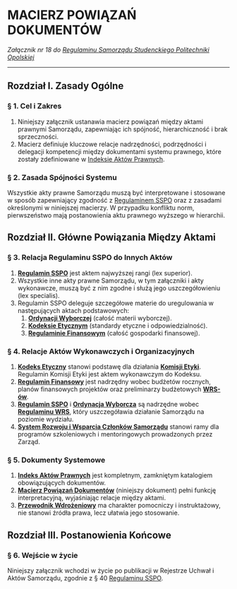 ﻿# MACIERZ POWIĄZAŃ DOKUMENTÓW

*Załącznik nr 18 do [Regulaminu Samorządu Studenckiego Politechniki Opolskiej](01-regulamin-sspo.md)*

---

## Rozdział I. Zasady Ogólne

### § 1. Cel i Zakres
1.  Niniejszy załącznik ustanawia macierz powiązań między aktami prawnymi Samorządu, zapewniając ich spójność, hierarchiczność i brak sprzeczności.
2.  Macierz definiuje kluczowe relacje nadrzędności, podrzędności i delegacji kompetencji między dokumentami systemu prawnego, które zostały zdefiniowane w [Indeksie Aktów Prawnych](18-indeks-dokumentow.md).

### § 2. Zasada Spójności Systemu
Wszystkie akty prawne Samorządu muszą być interpretowane i stosowane w sposób zapewniający zgodność z [Regulaminem SSPO](01-regulamin-sspo.md) oraz z zasadami określonymi w niniejszej macierzy. W przypadku konfliktu norm, pierwszeństwo mają postanowienia aktu prawnego wyższego w hierarchii.

## Rozdział II. Główne Powiązania Między Aktami

### § 3. Relacja Regulaminu SSPO do Innych Aktów
1.  **[Regulamin SSPO](01-regulamin-sspo.md)** jest aktem najwyższej rangi (lex superior).
2.  Wszystkie inne akty prawne Samorządu, w tym załączniki i akty wykonawcze, muszą być z nim zgodne i służą jego uszczegółowieniu (lex specialis).
3.  Regulamin SSPO deleguje szczegółowe materie do uregulowania w następujących aktach podstawowych:
    1)  **[Ordynacji Wyborczej](02-ordynacja-wyborcza.md)** (całość materii wyborczej).
    2)  **[Kodeksie Etycznym](03-kodeks-etyczny.md)** (standardy etyczne i odpowiedzialność).
    3)  **[Regulaminie Finansowym](04-regulamin-finansowy.md)** (całość gospodarki finansowej).

### § 4. Relacje Aktów Wykonawczych i Organizacyjnych
1.  **[Kodeks Etyczny](03-kodeks-etyczny.md)** stanowi podstawę dla działania **[Komisji Etyki](06-regulamin-komisji-etyki.md)**. Regulamin Komisji Etyki jest aktem wykonawczym do Kodeksu.
2.  **[Regulamin Finansowy](04-regulamin-finansowy.md)** jest nadrzędny wobec budżetów rocznych, planów finansowych projektów oraz preliminarzy budżetowych **[WRS-ów](05-regulamin-wrs.md)**.
3.  **[Regulamin SSPO](01-regulamin-sspo.md)** i **[Ordynacja Wyborcza](02-ordynacja-wyborcza.md)** są nadrzędne wobec **[Regulaminu WRS](05-regulamin-wrs.md)**, który uszczegóławia działanie Samorządu na poziomie wydziału.
4.  **[System Rozwoju i Wsparcia Członków Samorządu](12-system-rozwoju.md)** stanowi ramy dla programów szkoleniowych i mentoringowych prowadzonych przez Zarząd.

### § 5. Dokumenty Systemowe
1.  **[Indeks Aktów Prawnych](18-indeks-dokumentow.md)** jest kompletnym, zamkniętym katalogiem obowiązujących dokumentów.
2.  **[Macierz Powiązań Dokumentów](19-macierz-powiazan.md)** (niniejszy dokument) pełni funkcję interpretacyjną, wyjaśniając relacje między aktami.
3.  **[Przewodnik Wdrożeniowy](20-przewodnik-wdrozeniowy.md)** ma charakter pomocniczy i instruktażowy, nie stanowi źródła prawa, lecz ułatwia jego stosowanie.

## Rozdział III. Postanowienia Końcowe

### § 6. Wejście w życie
Niniejszy załącznik wchodzi w życie po publikacji w Rejestrze Uchwał i Aktów Samorządu, zgodnie z § 40 [Regulaminu SSPO](01-regulamin-sspo.md).


